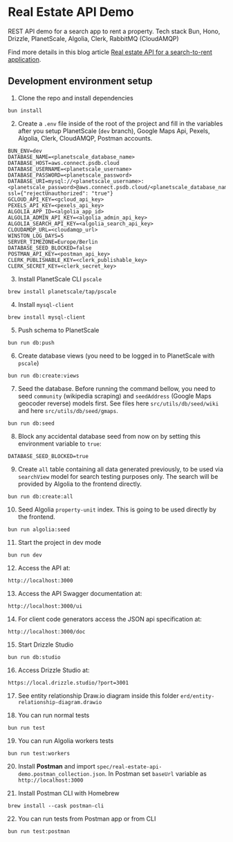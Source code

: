 # Real Estate API Demo

REST API demo for a search app to rent a property. Tech stack Bun, Hono, Drizzle, PlanetScale, Algolia, Clerk, RabbitMQ (CloudAMQP)

Find more details in this blog article [Real estate API for a search-to-rent application](https://catalin.works/blog/real-estate-api-bun-hono-drizzle-planetscale-algolia).

## Development environment setup

1. Clone the repo and install dependencies

```
bun install
```

2. Create a `.env` file inside of the root of the project and fill in the variables after you setup PlanetScale (`dev` branch), Google Maps Api, Pexels, Algolia, Clerk, CloudAMQP, Postman accounts.

```
BUN_ENV=dev
DATABASE_NAME=<planetscale_database_name>
DATABASE_HOST=aws.connect.psdb.cloud
DATABASE_USERNAME=<planetscale_username>
DATABASE_PASSWORD=<planetscale_password>
DATABASE_URI=mysql://<planetscale_username>:<planetscale_password>@aws.connect.psdb.cloud/<planetscale_database_name>?ssl={"rejectUnauthorized": "true"}
GCLOUD_API_KEY=<gcloud_api_key>
PEXELS_API_KEY=<pexels_api_key>
ALGOLIA_APP_ID=<algolia_app_id>
ALGOLIA_ADMIN_API_KEY=<algolia_admin_api_key>
ALGOLIA_SEARCH_API_KEY=<algolia_search_api_key>
CLOUDAMQP_URL=<cloudamqp_url>
WINSTON_LOG_DAYS=5
SERVER_TIMEZONE=Europe/Berlin
DATABASE_SEED_BLOCKED=false
POSTMAN_API_KEY=<postman_api_key>
CLERK_PUBLISHABLE_KEY=<clerk_publishable_key>
CLERK_SECRET_KEY=<clerk_secret_key>

```

3. Install PlanetScale CLI `pscale`

```
brew install planetscale/tap/pscale
```

4. Install `mysql-client`

```
brew install mysql-client
```

5. Push schema to PlanetScale

```
bun run db:push
```

6. Create database views (you need to be logged in to PlanetScale with `pscale`)

```
bun run db:create:views
```

7. Seed the database. Before running the command bellow, you need to seed `community` (wikipedia scraping) and `seedAddress` (Google Maps geocoder reverse) models first. See files here `src/utils/db/seed/wiki` and here `src/utils/db/seed/gmaps`.  

```
bun run db:seed
```

8. Block any accidental database seed from now on by setting this environment variable to `true`:

```
DATABASE_SEED_BLOCKED=true
```

9. Create `all` table containing all data generated previously, to be used via `searchView` model for search testing purposes only. The search will be provided by Algolia to the frontend directly.

```
bun run db:create:all
```

10. Seed Algolia `property-unit` index. This is going to be used directly by the frontend.

```
bun run algolia:seed
```

11. Start the project in dev mode

```
bun run dev
```

12. Access the API at:

```
http://localhost:3000
```

13. Access the API Swagger documentation at:

```
http://localhost:3000/ui
```

14. For client code generators access the JSON api specification at:

```
http://localhost:3000/doc
```

15. Start Drizzle Studio

```
bun run db:studio
```

16. Access Drizzle Studio at:

```
https://local.drizzle.studio/?port=3001
```

17. See entity relationship Draw.io diagram inside this folder `erd/entity-relationship-diagram.drawio`

18. You can run normal tests

```
bun run test
```

19. You can run Algolia workers tests

```
bun run test:workers
```

20. Install **Postman** and import `spec/real-estate-api-demo.postman_collection.json`. In Postman set `baseUrl` variable as `http://localhost:3000`

21. Install Postman CLI with Homebrew

```
brew install --cask postman-cli
```

22. You can run tests from Postman app or from CLI

```
bun run test:postman
```
